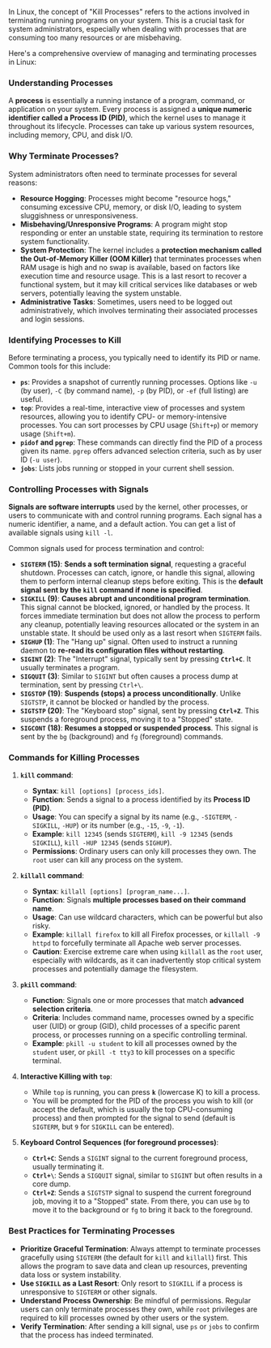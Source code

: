 In Linux, the concept of "Kill Processes" refers to the actions involved in terminating running programs on your system. This is a crucial task for system administrators, especially when dealing with processes that are consuming too many resources or are misbehaving.

Here's a comprehensive overview of managing and terminating processes in Linux:

### Understanding Processes
A **process** is essentially a running instance of a program, command, or application on your system. Every process is assigned a **unique numeric identifier called a Process ID (PID)**, which the kernel uses to manage it throughout its lifecycle. Processes can take up various system resources, including memory, CPU, and disk I/O.

### Why Terminate Processes?
System administrators often need to terminate processes for several reasons:
*   **Resource Hogging**: Processes might become "resource hogs," consuming excessive CPU, memory, or disk I/O, leading to system sluggishness or unresponsiveness.
*   **Misbehaving/Unresponsive Programs**: A program might stop responding or enter an unstable state, requiring its termination to restore system functionality.
*   **System Protection**: The kernel includes a **protection mechanism called the Out-of-Memory Killer (OOM Killer)** that terminates processes when RAM usage is high and no swap is available, based on factors like execution time and resource usage. This is a last resort to recover a functional system, but it may kill critical services like databases or web servers, potentially leaving the system unstable.
*   **Administrative Tasks**: Sometimes, users need to be logged out administratively, which involves terminating their associated processes and login sessions.

### Identifying Processes to Kill
Before terminating a process, you typically need to identify its PID or name. Common tools for this include:
*   **`ps`**: Provides a snapshot of currently running processes. Options like `-u` (by user), `-C` (by command name), `-p` (by PID), or `-ef` (full listing) are useful.
*   **`top`**: Provides a real-time, interactive view of processes and system resources, allowing you to identify CPU- or memory-intensive processes. You can sort processes by CPU usage (`Shift+p`) or memory usage (`Shift+m`).
*   **`pidof` and `pgrep`**: These commands can directly find the PID of a process given its name. `pgrep` offers advanced selection criteria, such as by user ID (`-u user`).
*   **`jobs`**: Lists jobs running or stopped in your current shell session.

### Controlling Processes with Signals
**Signals are software interrupts** used by the kernel, other processes, or users to communicate with and control running programs. Each signal has a numeric identifier, a name, and a default action. You can get a list of available signals using `kill -l`.

Common signals used for process termination and control:
*   **`SIGTERM` (15)**: **Sends a soft termination signal**, requesting a graceful shutdown. Processes can catch, ignore, or handle this signal, allowing them to perform internal cleanup steps before exiting. This is the **default signal sent by the `kill` command if none is specified**.
*   **`SIGKILL` (9)**: **Causes abrupt and unconditional program termination**. This signal cannot be blocked, ignored, or handled by the process. It forces immediate termination but does not allow the process to perform any cleanup, potentially leaving resources allocated or the system in an unstable state. It should be used only as a last resort when `SIGTERM` fails.
*   **`SIGHUP` (1)**: The "Hang up" signal. Often used to instruct a running daemon to **re-read its configuration files without restarting**.
*   **`SIGINT` (2)**: The "Interrupt" signal, typically sent by pressing **`Ctrl+C`**. It usually terminates a program.
*   **`SIGQUIT` (3)**: Similar to `SIGINT` but often causes a process dump at termination, sent by pressing `Ctrl+\`.
*   **`SIGSTOP` (19)**: **Suspends (stops) a process unconditionally**. Unlike `SIGTSTP`, it cannot be blocked or handled by the process.
*   **`SIGTSTP` (20)**: The "Keyboard stop" signal, sent by pressing **`Ctrl+Z`**. This suspends a foreground process, moving it to a "Stopped" state.
*   **`SIGCONT` (18)**: **Resumes a stopped or suspended process**. This signal is sent by the `bg` (background) and `fg` (foreground) commands.

### Commands for Killing Processes

1.  **`kill` command**:
    *   **Syntax**: `kill [options] [process_ids]`.
    *   **Function**: Sends a signal to a process identified by its **Process ID (PID)**.
    *   **Usage**: You can specify a signal by its name (e.g., `-SIGTERM`, `-SIGKILL`, `-HUP`) or its number (e.g., `-15`, `-9`, `-1`).
    *   **Example**: `kill 12345` (sends `SIGTERM`), `kill -9 12345` (sends `SIGKILL`), `kill -HUP 12345` (sends `SIGHUP`).
    *   **Permissions**: Ordinary users can only kill processes they own. The `root` user can kill any process on the system.

2.  **`killall` command**:
    *   **Syntax**: `killall [options] [program_name...]`.
    *   **Function**: Signals **multiple processes based on their command name**.
    *   **Usage**: Can use wildcard characters, which can be powerful but also risky.
    *   **Example**: `killall firefox` to kill all Firefox processes, or `killall -9 httpd` to forcefully terminate all Apache web server processes.
    *   **Caution**: Exercise extreme care when using `killall` as the `root` user, especially with wildcards, as it can inadvertently stop critical system processes and potentially damage the filesystem.

3.  **`pkill` command**:
    *   **Function**: Signals one or more processes that match **advanced selection criteria**.
    *   **Criteria**: Includes command name, processes owned by a specific user (UID) or group (GID), child processes of a specific parent process, or processes running on a specific controlling terminal.
    *   **Example**: `pkill -u student` to kill all processes owned by the `student` user, or `pkill -t tty3` to kill processes on a specific terminal.

4.  **Interactive Killing with `top`**:
    *   While `top` is running, you can press **`k`** (lowercase K) to kill a process.
    *   You will be prompted for the PID of the process you wish to kill (or accept the default, which is usually the top CPU-consuming process) and then prompted for the signal to send (default is `SIGTERM`, but `9` for `SIGKILL` can be entered).

5.  **Keyboard Control Sequences (for foreground processes)**:
    *   **`Ctrl+C`**: Sends a `SIGINT` signal to the current foreground process, usually terminating it.
    *   **`Ctrl+\`**: Sends a `SIGQUIT` signal, similar to `SIGINT` but often results in a core dump.
    *   **`Ctrl+Z`**: Sends a `SIGTSTP` signal to suspend the current foreground job, moving it to a "Stopped" state. From there, you can use `bg` to move it to the background or `fg` to bring it back to the foreground.

### Best Practices for Terminating Processes
*   **Prioritize Graceful Termination**: Always attempt to terminate processes gracefully using `SIGTERM` (the default for `kill` and `killall`) first. This allows the program to save data and clean up resources, preventing data loss or system instability.
*   **Use `SIGKILL` as a Last Resort**: Only resort to `SIGKILL` if a process is unresponsive to `SIGTERM` or other signals.
*   **Understand Process Ownership**: Be mindful of permissions. Regular users can only terminate processes they own, while `root` privileges are required to kill processes owned by other users or the system.
*   **Verify Termination**: After sending a kill signal, use `ps` or `jobs` to confirm that the process has indeed terminated.